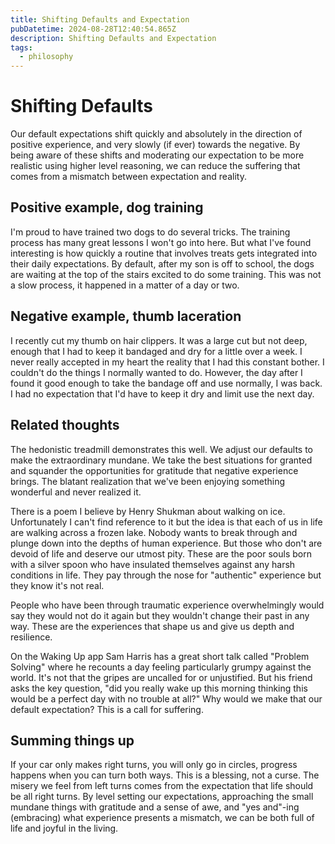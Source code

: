 ```yaml
---
title: Shifting Defaults and Expectation
pubDatetime: 2024-08-28T12:40:54.865Z
description: Shifting Defaults and Expectation
tags: 
  - philosophy
---
```


# Shifting Defaults

Our default expectations shift quickly and absolutely in the direction of
positive experience, and very slowly (if ever) towards the negative. By being
aware of these shifts and moderating our expectation to be more realistic using
higher level reasoning, we can reduce the suffering that comes from a mismatch
between expectation and reality.

## Positive example, dog training

I'm proud to have trained two dogs to do several tricks. The training process
has many great lessons I won't go into here. But what I've found interesting is
how quickly a routine that involves treats gets integrated into their daily
expectations. By default, after my son is off to school, the dogs are waiting at
the top of the stairs excited to do some training. This was not a slow process,
it happened in a matter of a day or two.

## Negative example, thumb laceration

I recently cut my thumb on hair clippers. It was a large cut but not deep,
enough that I had to keep it bandaged and dry for a little over a week. I never
really accepted in my heart the reality that I had this constant bother. I
couldn't do the things I normally wanted to do. However, the day after I found
it good enough to take the bandage off and use normally, I was back. I had no
expectation that I'd have to keep it dry and limit use the next day.

## Related thoughts

The hedonistic treadmill demonstrates this well. We adjust our defaults to make the
extraordinary mundane. We take the best situations for granted and squander the
opportunities for gratitude that negative experience brings. The blatant
realization that we've been enjoying something wonderful and never realized it.

There is a poem I believe by Henry Shukman about walking on ice. Unfortunately I
can't find reference to it but the idea is that each of us in life are walking
across a frozen lake. Nobody wants to break through and plunge down into the
depths of human experience. But those who don't are devoid of life and deserve
our utmost pity. These are the poor souls born with a silver spoon who have
insulated themselves against any harsh conditions in life. They pay through the
nose for "authentic" experience but they know it's not real.

People who have been through traumatic experience overwhelmingly would say they
would not do it again but they wouldn't change their past in any way. These are
the experiences that shape us and give us depth and resilience.

On the Waking Up app Sam Harris has a great short talk called "Problem Solving"
where he recounts a day feeling particularly grumpy against the world. It's not
that the gripes are uncalled for or unjustified. But his friend asks the key
question, "did you really wake up this morning thinking this would be a perfect
day with no trouble at all?" Why would we make that our default expectation?
This is a call for suffering.

## Summing things up

If your car only makes right turns, you will only go in circles, progress
happens when you can turn both ways. This is a blessing, not a curse. The misery
we feel from left turns comes from the expectation that life should be all right
turns. By level setting our expectations, approaching the small mundane things
with gratitude and a sense of awe, and "yes and"-ing (embracing) what
experience presents a mismatch, we can be both full of life and joyful in the
living.

